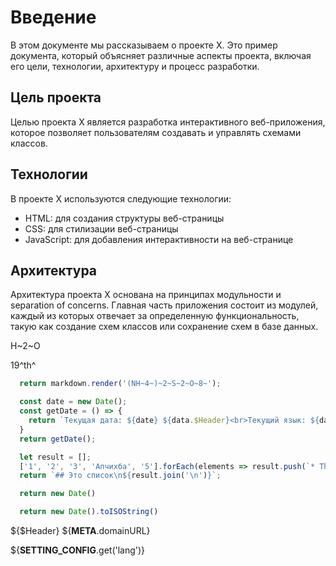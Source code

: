# Введение

В этом документе мы рассказываем о проекте X. Это пример документа, который объясняет различные аспекты проекта, включая его цели, технологии, архитектуру и процесс разработки.

## Цель проекта

Целью проекта X является разработка интерактивного веб-приложения, которое позволяет пользователям создавать и управлять схемами классов.

## Технологии

В проекте X используются следующие технологии:

- HTML: для создания структуры веб-страницы
- CSS: для стилизации веб-страницы
- JavaScript: для добавления интерактивности на веб-странице

## Архитектура

Архитектура проекта X основана на принципах модульности и separation of concerns. Главная часть приложения состоит из модулей, каждый из которых отвечает за определенную функциональность, такую как создание схем классов или сохранение схем в базе данных.

H~2~O

19^th^


```js %
  return markdown.render('(NH~4~​)~2~​S~2~​O~8~​');
```

```js %
  const date = new Date();
  const getDate = () => {
    return `Текущая дата: ${date} ${data.$Header}<br>Текущий язык: ${data.__SETTING_CONFIG__.get('lang')}<br>`;
  }
  return getDate();
```

```js %
  let result = [];
  ['1', '2', '3', 'Апчихба', '5'].forEach(elements => result.push(`* The element: ${elements}`));
  return `## Это список\n${result.join('\n')}`;
```

```js 
  return new Date()
```
```js 
  return new Date().toISOString()
```
${$Header}
${__META__.domainURL}

${__SETTING_CONFIG__.get('lang')}

